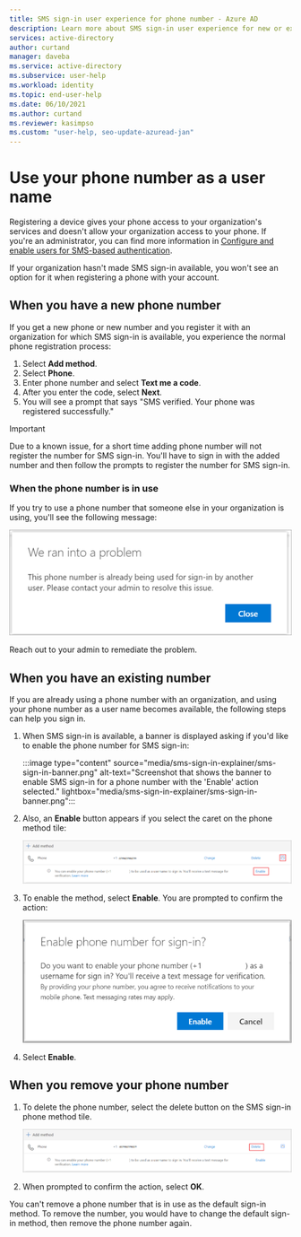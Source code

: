 ```yaml
---
title: SMS sign-in user experience for phone number - Azure AD
description: Learn more about SMS sign-in user experience for new or existing phone numbers
services: active-directory
author: curtand
manager: daveba
ms.service: active-directory
ms.subservice: user-help
ms.workload: identity
ms.topic: end-user-help
ms.date: 06/10/2021
ms.author: curtand
ms.reviewer: kasimpso
ms.custom: "user-help, seo-update-azuread-jan"
---
```


# Use your phone number as a user name

Registering a device gives your phone access to your organization's services and doesn't allow your organization access to your phone. If you're an administrator, you can find more information in [Configure and enable users for SMS-based authentication](../authentication/howto-authentication-sms-signin.md).

If your organization hasn't made SMS sign-in available, you won't see an option for it when registering a phone with your account.  

## When you have a new phone number

If you get a new phone or new number and you register it with an organization for which SMS sign-in is available, you experience the normal phone registration process:

1. Select **Add method**.
1. Select **Phone**.
1. Enter phone number and select **Text me a code**.
1. After you enter the code, select **Next**.
1. You will see a prompt that says "SMS verified. Your phone was registered successfully."

> [!Important]
> Due to a known issue, for a short time adding phone number will not register the number for SMS sign-in. You'll have to sign in with the added number and then follow the prompts to register the number for SMS sign-in.

### When the phone number is in use

If you try to use a phone number that someone else in your organization is using, you'll see the following message:

![Error message when your phone number is already used](media/sms-sign-in-explainer/sms-sign-in-error.png)

Reach out to your admin to remediate the problem.

## When you have an existing number

If you are already using a phone number with an organization, and using your phone number as a user name becomes available, the following steps can help you sign in.

1. When SMS sign-in is available, a banner is displayed asking if you'd like to enable the phone number for SMS sign-in:

    :::image type="content" source="media/sms-sign-in-explainer/sms-sign-in-banner.png" alt-text="Screenshot that shows the banner to enable SMS sign-in for a phone number with the 'Enable' action selected." lightbox="media/sms-sign-in-explainer/sms-sign-in-banner.png":::

1. Also, an **Enable** button appears if you select the caret on the phone method tile:

    [![Banner to enable SMS sign-in for a phone number.](media/sms-sign-in-explainer/sms-sign-in-phone-method.png)](media/sms-sign-in-explainer/sms-sign-in-phone-method.png#lightbox)

1. To enable the method, select **Enable**. You are prompted to confirm the action:

    ![Confirmation dialog to enable SMS sign-in for a phone number](media/sms-sign-in-explainer/sms-sign-in-confirmation.png)

1. Select **Enable**.

## When you remove your phone number

1. To delete the phone number, select the delete button on the SMS sign-in phone method tile.

    [![Banner to delete SMS sign-in for a phone number.](media/sms-sign-in-explainer/sms-sign-in-delete-method.png)](media/sms-sign-in-explainer/sms-sign-in-delete-method.png#lightbox)

2. When prompted to confirm the action, select **OK**.

You can't remove a phone number that is in use as the default sign-in method. To remove the number, you would have to change the default sign-in method, then remove the phone number again.
